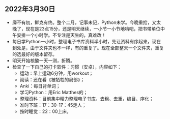 ## 2022年3月30日
* 靡不有初，鲜克有终。整个二月，记事未记，Python未学。今晚重拾，又太晚了，现在是23点15分，还是明天继续，一小节一小节地啃吧，把书带单位中午安排一个小时学。不专注是天生的，真难改！
* 每日学Python一小时，整理电子书库资料半小时，先让资料有序起来，现在到处是，由于文件夹也不一样，有的重复了。现在全部整天一个文件夹，重复的选最好的版本留存。
* 明天开始核酸一天一测，折腾。
* 检查了一下自己的打卡软件：习惯（安卓），内容如下：
  - 运动：早上运动6分钟，用workout；
  - 阅读：还在看《被牺牲的局部》；
  - Anki：每日背单词；
  - 学习Python：用Eric Matthes的；
  - 整理资料：目前集中精力整理电子书库，去粗、去重，编目、序化；
  - 准时下班：17：30-17：45走人；
  - 按时睡觉：22：00上床。